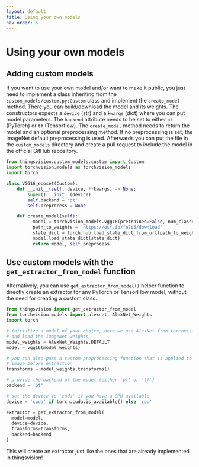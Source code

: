 ```yaml
---
layout: default
title: Using your own models
nav_order: 5
---
```


# Using your own models

## Adding custom models

If you want to use your own model and/or want to make it public, you just need to implement a class inheriting from the `custom_models/custom.py:Custom` class and implement the `create_model` method.
There you can build/download the model and its weights. The constructors expects a `device` (str) and a `kwargs` (dict) where you can put model parameters. The `backend` attribute needs to be set to either `pt` (PyTorch) or `tf` (Tensorflow). The `create_model` method needs to return the model and an optional preprocessing method. If no preprocessing is set, the ImageNet default preprocessing is used. Afterwards you can put the file in the `custom_models` directory and create a pull request to include the model in the official GitHub repository.

```python
from thingsvision.custom_models.custom import Custom
import torchvision.models as torchvision_models
import torch

class VGG16_ecoset(Custom):
    def __init__(self, device, **kwargs) -> None:
        super().__init__(device)
        self.backend = 'pt'
        self.preprocess = None

    def create_model(self):
          model = torchvision_models.vgg16(pretrained=False, num_classes=565)
          path_to_weights = 'https://osf.io/fe7s5/download'
          state_dict = torch.hub.load_state_dict_from_url(path_to_weights, map_location=self.device)
          model.load_state_dict(state_dict)
          return model, self.preprocess
```

## Use custom models with the `get_extractor_from_model` function

Alternatively, you can use `get_extractor_from_model()` helper function to directly create an extractor for any PyTorch or TensorFlow model, without the need for creating a custom class.

```python
from thingsvision import get_extractor_from_model
from torchvision.models import alexnet, AlexNet_Weights
import torch

# initialize a model of your choice, here we use AlexNet from torchvision 
# and load the ImageNet weights
model_weights = AlexNet_Weights.DEFAULT
model = vgg16(model_weights)

# you can also pass a custom preprocessing function that is applied to every 
# image before extraction
transforms = model_weights.transforms()

# provide the backend of the model (either 'pt' or 'tf')
backend = 'pt'

# set the device to 'cuda' if you have a GPU available
device = 'cuda' if torch.cuda.is_available() else 'cpu'

extractor = get_extractor_from_model(
  model=model, 
  device=device,
  transforms=transforms,
  backend=backend
)
```

This will create an extractor just like the ones that are already implemented in thingsvision!
